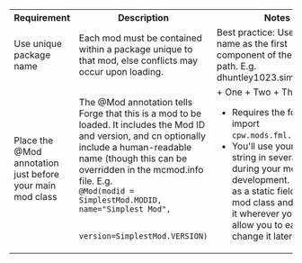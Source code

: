 <table>
<tr>
<th>Requirement</th> <th>Description</th> <th>Notes</th>
</tr>
<tr>
<td>Use unique package name</td>
<td>Each mod must be contained within a package unique to that mod, else conflicts may occur upon loading.</td>
<td>Best practice: Use your name as the first component of the package path.  E.g. dhuntley1023.simplestmod</td>
</tr>
<tr>
<td>Place the @Mod annotation just before your main mod class</td>
<td>The @Mod annotation tells Forge that this is a mod to be loaded.  It includes the Mod ID and version, and cn optionally include a human-readable name (though this can be overridden in the mcmod.info file.  E.g.<br>
<code>@Mod(modid = SimplestMod.MODID, name="Simplest Mod", <br>
      version=SimplestMod.VERSION)
</code></td>
<td>
+ One
+ Two
+ Three
<ul><li>Requires the following import<br>
 <code>cpw.mods.fml.common.Mod</code>
 	</li>
 	<li>You'll use your mod id string in several places during your mod development.  Define it as a static field in your mod class and reference it wherever you use it to allow you to easily change it later.
 	</li>
 	</ul>
</td>
</tr>
</table>

